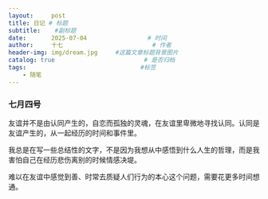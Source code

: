```yaml
---
layout:     post                       
title: 日记 # 标题
subtitle:    #副标题
date:       2025-07-04                 # 时间
author:     十七                         # 作者
header-img: img/dream.jpg     #这篇文章标题背景图片
catalog: true                         # 是否归档
tags:                                #标签
    - 随笔
---
```

### 七月四号
友谊并不是由认同产生的，自恋而孤独的灵魂，在友谊里卑微地寻找认同。认同是友谊产生的，从一起经历的时间和事件里。

我总是在写一些总结性的文字，不是因为我想从中感悟到什么人生的哲理，而是我害怕自己在经历悲伤离别的时候情感决堤。

难以在友谊中感觉到善、时常去质疑人们行为的本心这个问题，需要花更多时间想通。
